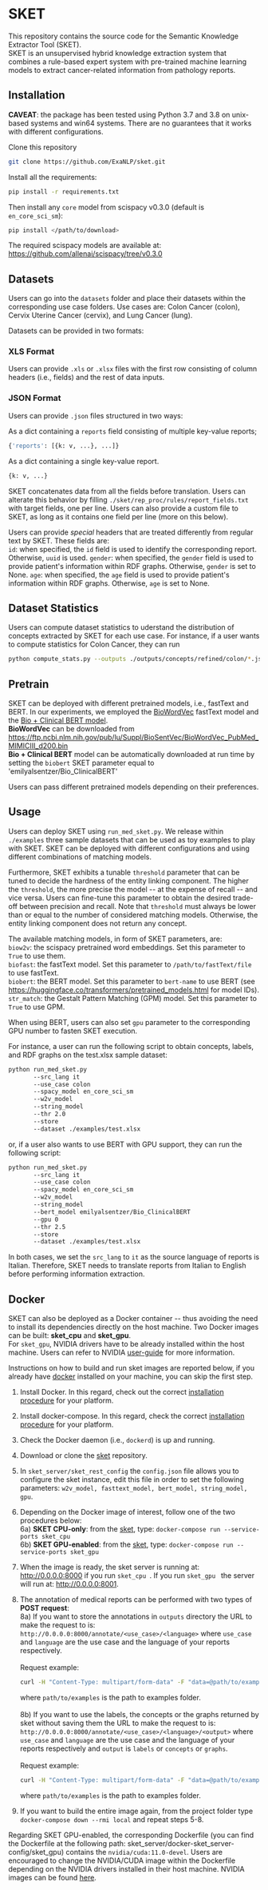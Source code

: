 # SKET
This repository contains the source code for the Semantic Knowledge Extractor Tool (SKET). <br /> SKET is an unsupervised hybrid knowledge extraction system that combines a rule-based expert system with pre-trained machine learning models to extract cancer-related information from pathology reports.

## Installation 

<b>CAVEAT</b>: the package has been tested using Python 3.7 and 3.8 on unix-based systems and win64 systems. There are no guarantees that it works with different configurations.

Clone this repository

```bash
git clone https://github.com/ExaNLP/sket.git
```

Install all the requirements:

```bash
pip install -r requirements.txt
```

Then install any ```core``` model from scispacy v0.3.0 (default is ```en_core_sci_sm```):

```bash
pip install </path/to/download>
```

The required scispacy models are available at: https://github.com/allenai/scispacy/tree/v0.3.0

## Datasets

Users can go into the ```datasets``` folder and place their datasets within the corresponding use case folders. Use cases are: Colon Cancer (colon), Cervix Uterine Cancer (cervix), and Lung Cancer (lung). 

Datasets can be provided in two formats:

### XLS Format

Users can provide ```.xls``` or ```.xlsx``` files with the first row consisting of column headers (i.e., fields) and the rest of data inputs. 

### JSON Format

Users can provide ```.json``` files structured in two ways: <br />

As a dict containing a ```reports``` field consisting of multiple key-value reports; 

```bash
{'reports': [{k: v, ...}, ...]}
```

As a dict containing a single key-value report.

```bash
{k: v, ...}
```

SKET concatenates data from all the fields before translation. Users can alterate this behavior by filling ```./sket/rep_proc/rules/report_fields.txt``` with target fields, one per line. Users can also provide a custom file to SKET, as long as it contains one field per line (more on this below).

Users can provide <i>special</i> headers that are treated differently from regular text by SKET. These fields are: <br />
```id```: when specified, the ```id``` field is used to identify the corresponding report. Otherwise, ```uuid``` is used.
```gender```: when specified, the ```gender``` field is used to provide patient's information within RDF graphs. Otherwise, ```gender``` is set to None.
```age```: when specified, the ```age``` field is used to provide patient's information within RDF graphs. Otherwise, ```age``` is set to None.

## Dataset Statistics

Users can compute dataset statistics to uderstand the distribution of concepts extracted by SKET for each use case. For instance, if a user wants to compute statistics for Colon Cancer, they can run 

```bash
python compute_stats.py --outputs ./outputs/concepts/refined/colon/*.json --use_case colon
```

## Pretrain

SKET can be deployed with different pretrained models, i.e., fastText and BERT. In our experiments, we employed the [BioWordVec](https://github.com/ncbi-nlp/BioSentVec) fastText model and the [Bio + Clinical BERT model](https://huggingface.co/emilyalsentzer/Bio_ClinicalBERT). <br />
<b>BioWordVec</b> can be downloaded from https://ftp.ncbi.nlm.nih.gov/pub/lu/Suppl/BioSentVec/BioWordVec_PubMed_MIMICIII_d200.bin <br />
<b>Bio + Clinical BERT</b> model can be automatically downloaded at run time by setting the ```biobert``` SKET parameter equal to 'emilyalsentzer/Bio_ClinicalBERT'

Users can pass different pretrained models depending on their preferences. 


## Usage
  
Users can deploy SKET using ```run_med_sket.py```. We release within ```./examples``` three sample datasets that can be used as toy examples to play with SKET. SKET can be deployed with different configurations and using different combinations of matching models. 

Furthermore, SKET exhibits a tunable ```threshold``` parameter that can be tuned to decide the hardness of the entity linking component. The higher the ```threshold```, the more precise the model -- at the expense of recall -- and vice versa. Users can fine-tune this parameter to obtain the desired trade-off between precision and recall. Note that ```threshold``` must always be lower than or equal to the number of considered matching models. Otherwise, the entity linking component does not return any concept.

The available matching models, in form of SKET parameters, are: <br />
```biow2v```: the scispacy pretrained word embeddings. Set this parameter to ```True``` to use them. <br />
```biofast```: the fastText model. Set this parameter to ```/path/to/fastText/file``` to use fastText. <br />
```biobert```: the BERT model. Set this parameter to ```bert-name``` to use BERT (see https://huggingface.co/transformers/pretrained_models.html for model IDs). <br />
```str_match```: the Gestalt Pattern Matching (GPM) model. Set this parameter to ```True``` to use GPM.

When using BERT, users can also set ```gpu``` parameter to the corresponding GPU number to fasten SKET execution.

For instance, a user can run the following script to obtain concepts, labels, and RDF graphs on the test.xlsx sample dataset:

```bash
python run_med_sket.py 
       --src_lang it 
       --use_case colon 
       --spacy_model en_core_sci_sm 
       --w2v_model 
       --string_model 
       --thr 2.0 
       --store 
       --dataset ./examples/test.xlsx
```

or, if a user also wants to use BERT with GPU support, they can run the following script: 

```bash
python run_med_sket.py  
       --src_lang it 
       --use_case colon 
       --spacy_model en_core_sci_sm 
       --w2v_model 
       --string_model 
       --bert_model emilyalsentzer/Bio_ClinicalBERT
       --gpu 0 
       --thr 2.5 
       --store 
       --dataset ./examples/test.xlsx
```

In both cases, we set the ```src_lang``` to ```it``` as the source language of reports is Italian. Therefore, SKET needs to translate reports from Italian to English before performing information extraction.

## Docker

SKET can also be deployed as a Docker container -- thus avoiding the need to install its dependencies directly on the host machine. Two Docker images can be built: <b>sket_cpu</b> and <b>sket_gpu</b>. <br /> 
For ```sket_gpu```, NVIDIA drivers have to be already installed within the host machine. Users can refer to NVIDIA [user-guide](https://docs.nvidia.com/deeplearning/frameworks/user-guide/#nvcontainers) for more information.

Instructions on how to build and run sket images are reported below, if you already have [docker](https://docs.docker.com/engine/reference/commandline/docker/) installed on your machine, you can skip the first step.

1) Install Docker. In this regard, check out the correct [installation procedure](https://docs.docker.com/get-docker/) for your platform.

2) Install docker-compose. In this regard, check the correct [installation procedure](https://docs.docker.com/compose/install/) for your platform.

3) Check the Docker daemon (i.e., ```dockerd```) is up and running.

4) Download or clone the [sket](https://github.com/ExaNLP/sket) repository.

5) In ```sket_server/sket_rest_config``` the ```config.json``` file allows you to configure the sket instance, edit this file in order to set the following parameters: ```w2v_model, fasttext_model, bert_model, string_model, gpu```.

6) Depending on the Docker image of interest, follow one of the two procedures below: <br />
    6a) <b>SKET CPU-only</b>: from the [sket](https://github.com/ExaNLP/sket/), type: ```docker-compose run --service-ports sket_cpu ```<br />
    6b) <b>SKET GPU-enabled</b>: from the [sket](https://github.com/ExaNLP/sket/), type: ```docker-compose run --service-ports sket_gpu ```<br />
    
7) When the image is ready, the sket server is running at: http://0.0.0.0:8000 if you run ```sket_cpu ```. If you run ```sket_gpu ``` the server will run at: http://0.0.0.0:8001.

8) The annotation of medical reports can be performed with two types of <b>POST request</b>:<br />
    8a) If you want to store the annotations in ```outputs``` directory the URL to make the request to is: ```http://0.0.0.0:8000/annotate/<use_case>/<language>``` where ```use_case``` and ```language``` are the use case and the language of your reports respectively.<br />
   <br /> Request example: 
    ```bash
    curl -H "Content-Type: multipart/form-data" -F "data=@path/to/examples/test.xlsx" http://0.0.0.0:8000/annotate/colon/en
    ```
    
    where ```path/to/examples``` is the path to examples folder.<br /><br />
    8b) If you want to use the labels, the concepts or the graphs returned by sket without saving them the URL to make the request to is: ```http://0.0.0.0:8000/annotate/<use_case>/<language>/<output>``` where ```use_case``` and ```language``` are the use case and the language of your reports respectively and ```output``` is ```labels``` or ```concepts``` or ```graphs```.<br />
        <br />Request example: 
    ```bash
    curl -H "Content-Type: multipart/form-data" -F "data=@path/to/examples/test.xlsx" http://0.0.0.0:8000/annotate/colon/en/labels
    ```
    where ```path/to/examples``` is the path to examples folder. <br />

9) If you want to build the entire image again, from the project folder type ```docker-compose down --rmi local``` and repeat steps 5-8.

Regarding SKET GPU-enabled, the corresponding Dockerfile (you can find the Dockerfile at the following path: sket_server/docker-sket_server-config/sket_gpu) contains the ```nvidia/cuda:11.0-devel```. Users are encouraged to change the NVIDIA/CUDA image within the Dockerfile depending on the NVIDIA drivers installed in their host machine. NVIDIA images can be found [here](https://hub.docker.com/r/nvidia/cuda/tags?page=1&ordering=last_updated).
